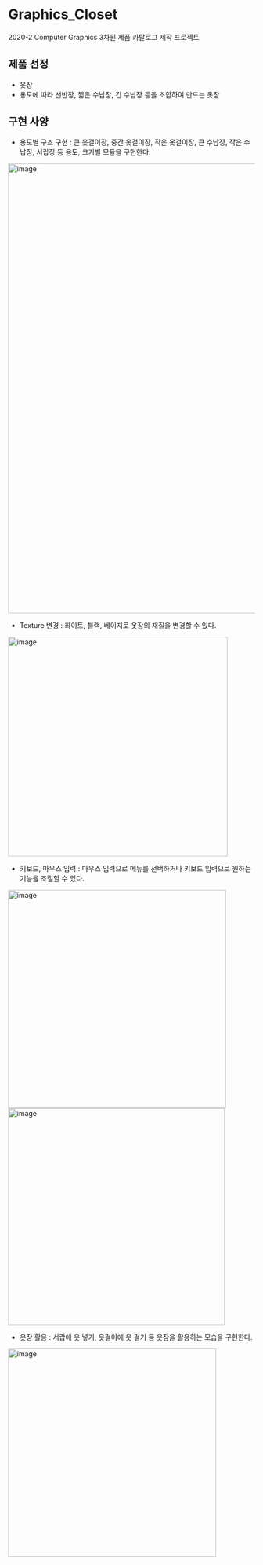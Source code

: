 # Graphics_Closet
2020-2 Computer Graphics 3차원 제품 카탈로그 제작 프로젝트

## 제품 선정
- 옷장
- 용도에 따라 선반장, 짧은 수납장, 긴 수납장 등을 조합하여 만드는 옷장

## 구현 사양
- 용도별 구조 구현 : 큰 옷걸이장, 중간 옷걸이장, 작은 옷걸이장, 큰 수납장, 작은 수납장,  서랍장 등 용도, 크기별 모듈을 구현한다.
<img width="917" alt="image" src="https://user-images.githubusercontent.com/60657536/198372944-010df25a-fcd6-489b-8088-4bd49e27c2e8.png">

- Texture 변경 : 화이트, 블랙, 베이지로 옷장의 재질을 변경할 수 있다.
<img width="448" alt="image" src="https://user-images.githubusercontent.com/60657536/198373094-0a3965a6-230f-4964-a965-9120a0a58a47.png">

- 키보드, 마우스 입력 : 마우스 입력으로 메뉴를 선택하거나 키보드 입력으로 원하는 기능을 조절할 수 있다.
<img width="445" alt="image" src="https://user-images.githubusercontent.com/60657536/198373177-70dfd494-7e28-400d-92fb-d4058737736b.png">

<img width="442" alt="image" src="https://user-images.githubusercontent.com/60657536/198373433-205542d9-462a-4391-8f23-0b411201031d.png">


- 옷장 활용 : 서랍에 옷 넣기, 옷걸이에 옷 걸기 등 옷장을 활용하는 모습을 구현한다.
<img width="425" alt="image" src="https://user-images.githubusercontent.com/60657536/198373267-7ee62885-7ff2-4a25-a25b-39eb1c09d00c.png">

